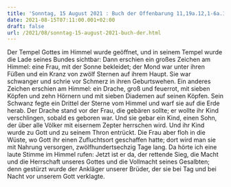 ```yaml
---
title: 'Sonntag, 15 August 2021 : Buch der Offenbarung 11,19a.12,1-6a.10ab.'
date: 2021-08-15T07:11:00.001+02:00
draft: false
url: /2021/08/sonntag-15-august-2021-buch-der.html
---
```


Der Tempel Gottes im Himmel wurde geöffnet, und in seinem Tempel wurde die Lade seines Bundes sichtbar: Dann erschien ein großes Zeichen am Himmel: eine Frau, mit der Sonne bekleidet; der Mond war unter ihren Füßen und ein Kranz von zwölf Sternen auf ihrem Haupt. Sie war schwanger und schrie vor Schmerz in ihren Geburtswehen. Ein anderes Zeichen erschien am Himmel: ein Drache, groß und feuerrot, mit sieben Köpfen und zehn Hörnern und mit sieben Diademen auf seinen Köpfen. Sein Schwanz fegte ein Drittel der Sterne vom Himmel und warf sie auf die Erde herab. Der Drache stand vor der Frau, die gebären sollte; er wollte ihr Kind verschlingen, sobald es geboren war. Und sie gebar ein Kind, einen Sohn, der über alle Völker mit eisernem Zepter herrschen wird. Und ihr Kind wurde zu Gott und zu seinem Thron entrückt. Die Frau aber floh in die Wüste, wo Gott ihr einen Zufluchtsort geschaffen hatte; dort wird man sie mit Nahrung versorgen, zwölfhundertsechzig Tage lang. Da hörte ich eine laute Stimme im Himmel rufen: Jetzt ist er da, der rettende Sieg, die Macht und die Herrschaft unseres Gottes und die Vollmacht seines Gesalbten; denn gestürzt wurde der Ankläger unserer Brüder, der sie bei Tag und bei Nacht vor unserem Gott verklagte.